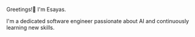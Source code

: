 <p>
  Greetings!👋 I'm Esayas.
</p>
<p>I'm a dedicated software engineer passionate about AI and continuously learning new skills.</p>
